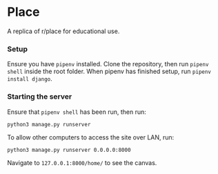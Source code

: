 # Place

A replica of r/place for educational use.

### Setup

Ensure you have `pipenv` installed.
Clone the repository, then run `pipenv shell` inside the root folder.
When pipenv has finished setup, run `pipenv install django`.

### Starting the server

Ensure that `pipenv shell` has been run, then run:
```
python3 manage.py runserver
```

To allow other computers to access the site over LAN, run:
```
python3 manage.py runserver 0.0.0.0:8000
```
Navigate to `127.0.0.1:8000/home/` to see the canvas.

